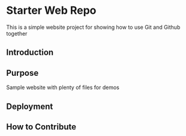 # Starter Web Repo

This is a simple website project for
showing how to use Git and Github together

## Introduction

## Purpose

Sample website with plenty of files for demos

## Deployment

## How to Contribute